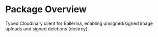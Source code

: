 # Package Overview
Typed Cloudinary client for Ballerina, enabling unsigned/signed image uploads and signed deletions (destroy).